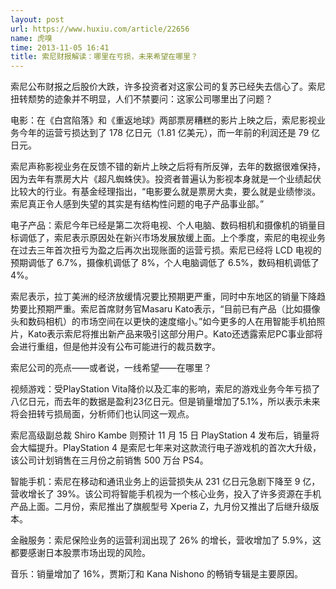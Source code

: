 ```yaml
---
layout: post
url: https://www.huxiu.com/article/22656
name: 虎嗅
time: 2013-11-05 16:41
title: 索尼财报解读：哪里在亏损，未来希望在哪里？
---
```

索尼公布财报之后股价大跌，许多投资者对这家公司的复苏已经失去信心了。索尼扭转颓势的迹象并不明显，人们不禁要问：这家公司哪里出了问题？

电影：在《白宫陷落》和《重返地球》两部票房糟糕的影片上映之后，索尼影视业务今年的运营亏损达到了 178 亿日元（1.81 亿美元），而一年前的利润还是 79 亿日元。

索尼声称影视业务在反馈不错的新片上映之后将有所反弹，去年的数据很难保持，因为去年有票房大片《超凡蜘蛛侠》。投资者普遍认为影视本身就是一个业绩起伏比较大的行业。有基金经理指出，“电影要么就是票房大卖，要么就是业绩惨淡。索尼真正令人感到失望的其实是有结构性问题的电子产品事业部。”

电子产品：索尼今年已经是第二次将电视、个人电脑、数码相机和摄像机的销量目标调低了，索尼表示原因处在新兴市场发展放缓上面。上个季度，索尼的电视业务在过去三年首次扭亏为盈之后再次出现账面的运营亏损。索尼已经将 LCD 电视的预期调低了 6.7%，摄像机调低了 8%，个人电脑调低了 6.5%，数码相机调低了 4%。

索尼表示，拉丁美洲的经济放缓情况要比预期更严重，同时中东地区的销量下降趋势要比预期严重。索尼首席财务官Masaru Kato表示，“目前已有产品（比如摄像头和数码相机）的市场空间在以更快的速度缩小。”如今更多的人在用智能手机拍照片，Kato表示索尼将推出新产品来吸引这部分用户。Kato还透露索尼PC事业部将会进行重组，但是他并没有公布可能进行的裁员数字。

索尼公司的亮点——或者说，一线希望——在哪里？

视频游戏：受PlayStation Vita降价以及汇率的影响，索尼的游戏业务今年亏损了八亿日元，而去年的数据是盈利23亿日元。但是销量增加了5.1%，所以表示未来将会扭转亏损局面，分析师们也认同这一观点。

索尼高级副总裁 Shiro Kambe 则预计 11 月 15 日 PlayStation 4 发布后，销量将会大幅提升。PlayStation 4 是索尼七年来对这款流行电子游戏机的首次大升级，该公司计划销售在三月份之前销售 500 万台 PS4。

智能手机：索尼在移动和通讯业务上的运营损失从 231 亿日元急剧下降至 9 亿，营收增长了 39%。该公司将智能手机视为一个核心业务，投入了许多资源在手机产品上面。二月份，索尼推出了旗舰型号 Xperia Z，九月份又推出了后继升级版本。

金融服务：索尼保险业务的运营利润出现了 26% 的增长，营收增加了 5.9%，这都要感谢日本股票市场出现的风险。

音乐：销量增加了 16%，贾斯汀和 Kana Nishono 的畅销专辑是主要原因。

